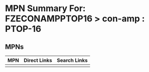 



# MPN Summary For: FZECONAMPPTOP16 > con-amp : PTOP-16

## MPNs
  

|MPN|Direct Links|Search Links|
| :--- | :--- | :--- |
||||
